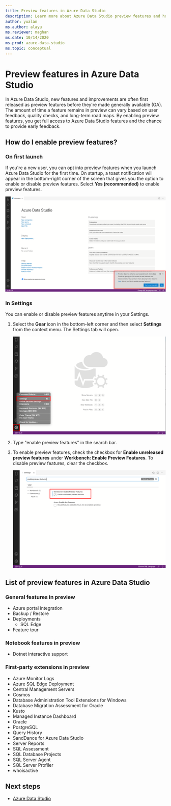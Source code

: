 ```yaml
---
title: Preview features in Azure Data Studio
description: Learn more about Azure Data Studio preview features and how to enable and use them.
author: yualan
ms.author: alayu
ms.reviewer: maghan
ms.date: 10/14/2020
ms.prod: azure-data-studio
ms.topic: conceptual
---
```


# Preview features in Azure Data Studio

In Azure Data Studio, new features and improvements are often first released as preview features before they're made generally available (GA). The amount of time a feature remains in preview can vary based on user feedback, quality checks, and long-term road maps. By enabling preview features, you get full access to Azure Data Studio features and the chance to provide early feedback.

## How do I enable preview features?

### On first launch

If you're a new user, you can opt into preview features when you launch Azure Data Studio for the first time. On startup, a toast notification will appear in the bottom-right corner of the screen that gives you the option to enable or disable preview features. Select **Yes (recommended)** to enable preview features.

![Preview toast notification on first launch](./media/getting-started/preview-toast-notification.png)

### In Settings

You can enable or disable preview features anytime in your Settings.

1. Select the **Gear** icon in the bottom-left corner and then select **Settings** from the context menu. The Settings tab will open.

   ![Gear icon to access Settings in ADS](./media/settings/open-settings-menu.png)

2. Type "enable preview features" in the search bar.

3. To enable preview features, check the checkbox for **Enable unreleased preview features** under **Workbench: Enable Preview Features**. To disable preview features, clear the checkbox.

   ![Enable preview features setting in ADS](./media/settings/preview-features-settings.png)

## List of preview features in Azure Data Studio

### General features in preview

* Azure portal integration
* Backup / Restore
* Deployments
    * SQL Edge
* Feature tour

### Notebook features in preview

* Dotnet interactive support

### First-party extensions in preview

* Azure Monitor Logs
* Azure SQL Edge Deployment
* Central Management Servers
* Cosmos
* Database Administration Tool Extensions for Windows
* Database Migration Assessment for Oracle
* Kusto
* Managed Instance Dashboard
* Oracle
* PostgreSQL
* Query History
* SandDance for Azure Data Studio
* Server Reports
* SQL Assessment
* SQL Database Projects
* SQL Server Agent
* SQL Server Profiler
* whoisactive

## Next steps

* [Azure Data Studio](what-is-azure-data-studio.md)
